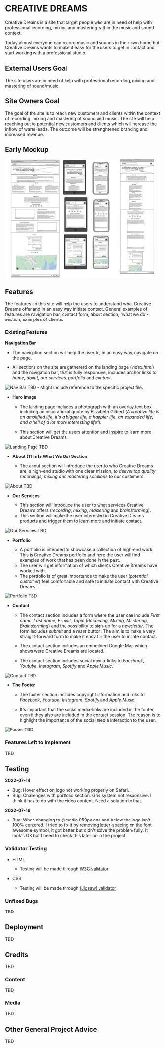 # CREATIVE DREAMS

Creative Dreams is a site that target people who are in need of help with professional recording, mixing and mastering within the music and sound context.

Today almost everyone can record music and sounds in their own home but Creative Dreams wants to make it easy for the users to get in contact and start working with a professional studio.

## External Users Goal
The site users are in need of help with professional recording, mixing and mastering of sound/music.

## Site Owners Goal
The goal of the site is to reach new customers and clients within the context of recording, mixing and mastering of sound and music. The site will help reaching out to potential new customers and clients which wil increase the inflow of warm leads. The outcome will be strenghtened branding and increased revenue.

## Early Mockup
![Early Mockup](/mockup/img/creative_dreams_mockup_v0.9.png)

## Features
The features on this site will help the users to understand what Creative Dreams offer and in an easy way initiate contact. General examples of features are navigation bar, contact form, about section, 'what we do'-section, examples of clients.

### Existing Features

 __Navigation Bar__

  - The navigation section will help the user to, in an easy way, navigate on the page.

  - All sections on the site are gathererd on the landing page (*index.html*) and the navigation bar, that is fully responsive, includes anchor links to *home*, *about*, *our services*, *portfolio* and *contact*. 
 
![Nav Bar](TBD) TBD - Might include reference to the specific project file.

- __Hero Image__

  - The landing page includes a photograph with an overlay text box including an inspirational quote by Elizabeth Gilbert (*A creative life is an amplified life, it's a bigger life, a happier life, an expanded life, and a hell of a lot more interesting life"*).

  - This section will get the users attention and inspire to learn more about Creative Dreams.

![Landing Page](TBD) TBD

- __About (This Is What We Do) Section__

    - The about section will introduce the user to who Creative Dreams are, a high-end studio with one clear mission, *to deliver top quality recordings, mixing and mastering solutions* to our customers.


![About](TBD) TBD

- __Our Services__

  - This section will introduce the user to what services Creative Dreams offers (*recording*, *mixing*, *mastering* and *brainstorming*).
  - This section will make the user interested in Creative Dreams products and trigger them to learn more and initiate contact.

![Our Services](TBD) TBD

- __Portfolio__

    - A portfolio is intended to showcase a collection of high-end work. This is Creative Dreams portfolio and here the user will find examples of work that has been done in the past.
    - The user will get information of which clients Creative Dreams have worked with.
    - The portfolio is of great importance to make the user (*potential customer*) feel comfortable and safe to initiate contact with Creative Dreams.

![Portfolio](TBD) TBD

- __Contact__ 

  - The contact section includes a form where the user can include *First name*, *Last name*, *E-mail*, *Topic (Recording, Mixing, Mastering, Brainstorming*) and the possibility to sign-up for a *newsletter*. The form includes *submit* and a *reset* button. The aim is to make a very straight-forward form to make it easy for the user to initate contact.

  - The contact section includes an embedded Google Map which shows were Creative Dreams are located.

  - The contact section includes social media-links to *Facebook*, *Youtube*, *Instagram*, *Spotify* and *Apple Music*.

![Contact](TBD) TBD

- __The Footer__ 

  - The footer section includes copyright information and links to *Facebook*, *Youtube*, *Instagram*, *Spotify* and *Apple Music*.

  - It's important that the social media-links are included in the footer even if they also are included in the contact session. The reason is to highlight the importance of the social media interaction to the user.

![Footer](TBD) TBD

### Features Left to Implement

TBD

## Testing

**2022-07-14**

- Bug: Hover effect on logo not working properly on Safari.
- Bug: Challenges with portfolio section. Grid system not responsive. I think it has to do with the video content. Need a solution to that.

**2022-07-16**

- Bug: When changing to @media 950px and and below the logo isn't 100% centered. I tried to fix it by removing letter-spacing on the font awesome-symbol, it got better but didn't solve the problem fully. It look's OK but I need to check this later on in the project. 


### Validator Testing

- HTML
  - Testing will be made through [W3C validator](https://validator.w3.org/nu/?doc=https%3A%2F%2Fcode-institute-org.github.io%2Flove-running-2.0%2Findex.html)
  
- CSS
  - Testing will be made through [(Jigsaw) validator](https://jigsaw.w3.org/css-validator/validator?uri=https%3A%2F%2Fvalidator.w3.org%2Fnu%2F%3Fdoc%3Dhttps%253A%252F%252Fcode-institute-org.github.io%252Flove-running-2.0%252Findex.html&profile=css3svg&usermedium=all&warning=1&vextwarning=&lang=en#css)

### Unfixed Bugs

TBD

## Deployment

TBD

## Credits

TBD

### Content

TBD

### Media

TBD

## Other General Project Advice

TBD